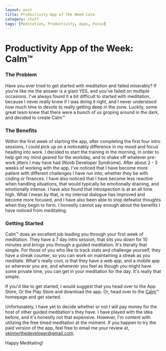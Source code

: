 ```yaml
---
layout: post
title: Productivity App of the Week Calm
category: stuff
tags: [Meditation, Productivity, Apps, Focus]
---
```


# Productivity App of the Week: Calm™

### The Problem

Have you ever tried to get started with meditation and failed miserably? If you're like me the answer is a giant YES, and you've failed on multiple occasions. I've
always found it a bit difficult to started with meditation, because I never really knew if I was doing it right, and I never understood how much time to devote to really
getting deep in the zone. Luckily, some great team knew that there were a bunch of us groping around in the dark, and decided to create Calm™

### The Benefits

Within the first week of starting the app, after completing the first four intro sessions, I could pick up on a noticeably difference in my mood and focus heading into work.
I decided to start the training in the morning, in order to help get my mind geared for the workday, and to shake off whatever pre-work jitters I may have had (Noob Developer Syndrome).
After about 2 - 3 weeks of working with the app, I've noticed that I have become more patient with different challenges I have run into; whether they be with coding or finances.
I have also noticed that I have become less reactive when handling situations, that would typically be emotionally draining, and emotionally intense. I have also found that introspection
is at an all time high. What I mean by that, is my internal dialogue has improved and become more focused, and I have also been able to stop defeatist thoughts when they begin to form.
I honestly cannot say enough about the benefits I have noticed from meditating.

### Getting Started

Calm™ does an excellent job leading you through your first week of meditation. They have a 7 day intro session, that sits you down for 10 minutes and brings you
through a guided meditation. It's literally that simple. For those of you who like to track stats and challenge yourself, they have a streak counter, so you can work
on maintaining a streak as you meditate. What's really cool, is that they have a web app, and a mobile app so wherever you are, and whenever you feel as though you might
have some private time, you can get in your meditation for the day. It's really that simple.

If you'd like to get started, I would suggest that you head over to the App Store, Or the Play Store and download the app. Or, head over to the [Calm](www.calm.com)™ homepage
and get started.

Unfortunately, I have yet to decide whether or not I will pay money for the host of other guided meditation's they have. I have played with the idea before, and it's honestly
not that expensive. However, I'm content with utilizing the free timed meditation at the moment. If you happen to try the paid version of the app, feel free to email me your review at,
skinnerthedeveloper@gmail.com.

Happy Meditating!
